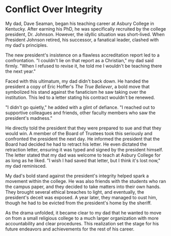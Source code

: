 # Conflict Over Integrity

My dad, Dave Seaman, began his teaching career at Asbury College in Kentucky. After earning his PhD, he was specifically
recruited by the college president, Dr. Johnson. However, the idyllic situation was short-lived. When President
Johnson retired, his successor, a fanatical leader, clashed with my dad's principles.

The new president's insistence on a flawless accreditation report led to a confrontation. "I couldn't lie on that report
as a Christian," my dad said firmly. "When I refused to revise it, he told me I wouldn't be teaching there the next
year."

Faced with this ultimatum, my dad didn't back down. He handed the president a copy of Eric Hoffer's *The True Believer*,
a bold move that symbolized his stand against the fanaticism he saw taking over the institution. This led to a letter
stating his contract wouldn't be renewed.

"I didn't go quietly," he added with a glint of defiance. "I reached out to supportive colleagues and friends, other
faculty members who saw the president's madness."

He directly told the president that they were prepared to sue and that they would win. A member of the Board of Trustees
took this seriously and confronted the president the next day. He informed the president that the Board had decided he
had to retract his letter. He even dictated the retraction letter, ensuring it was typed and signed by the president
himself. The letter stated that my dad was welcome to teach at Asbury College for as long as he liked. "I wish I had
saved that letter, but I think it's lost now," my dad reminisced.

My dad's bold stand against the president's integrity helped spark a movement within the college. He was also friends
with the students who ran the campus paper, and they decided to take matters into their own hands. They brought several
ethical breaches to light, and eventually, the president's deceit was exposed. A year later, they managed to oust him,
though he had to be evicted from the president's home by the sheriff.

As the drama unfolded, it became clear to my dad that he wanted to move on from a small religious college to a much
larger organization with more accountability and clear procedures. This realization set the stage for his future
endeavors and achievements for the rest of his career.

